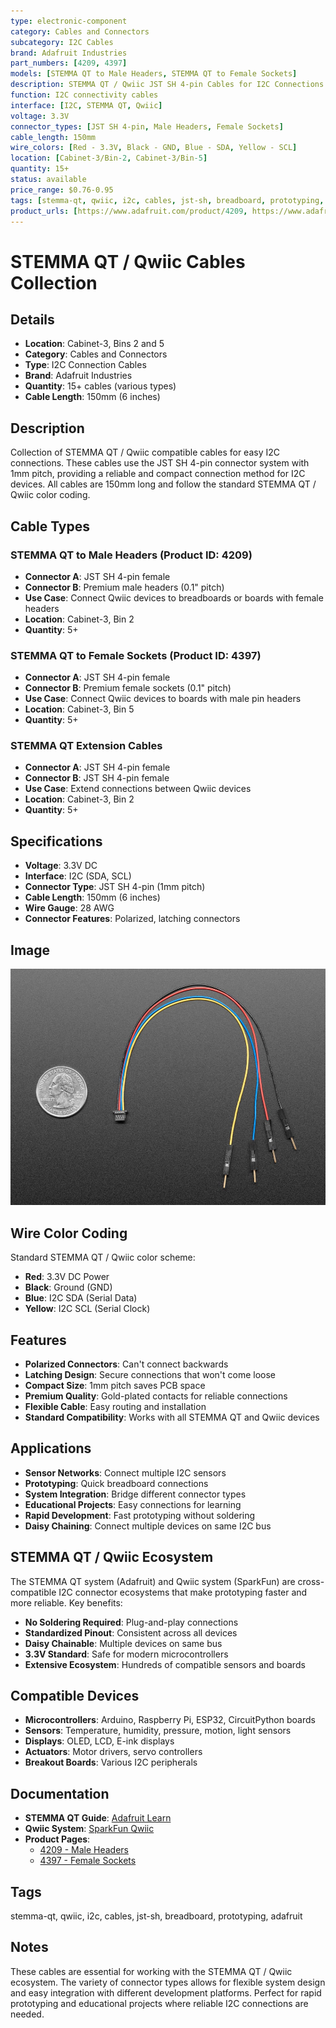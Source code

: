 ```yaml
---
type: electronic-component
category: Cables and Connectors
subcategory: I2C Cables
brand: Adafruit Industries
part_numbers: [4209, 4397]
models: [STEMMA QT to Male Headers, STEMMA QT to Female Sockets]
description: STEMMA QT / Qwiic JST SH 4-pin Cables for I2C Connections
function: I2C connectivity cables
interface: [I2C, STEMMA QT, Qwiic]
voltage: 3.3V
connector_types: [JST SH 4-pin, Male Headers, Female Sockets]
cable_length: 150mm
wire_colors: [Red - 3.3V, Black - GND, Blue - SDA, Yellow - SCL]
location: [Cabinet-3/Bin-2, Cabinet-3/Bin-5]
quantity: 15+
status: available
price_range: $0.76-0.95
tags: [stemma-qt, qwiic, i2c, cables, jst-sh, breadboard, prototyping, adafruit]
product_urls: [https://www.adafruit.com/product/4209, https://www.adafruit.com/product/4397]
---
```


# STEMMA QT / Qwiic Cables Collection

## Details

- **Location**: Cabinet-3, Bins 2 and 5
- **Category**: Cables and Connectors
- **Type**: I2C Connection Cables
- **Brand**: Adafruit Industries
- **Quantity**: 15+ cables (various types)
- **Cable Length**: 150mm (6 inches)

## Description

Collection of STEMMA QT / Qwiic compatible cables for easy I2C connections. These cables use the JST SH 4-pin connector system with 1mm pitch, providing a reliable and compact connection method for I2C devices. All cables are 150mm long and follow the standard STEMMA QT / Qwiic color coding.

## Cable Types

### STEMMA QT to Male Headers (Product ID: 4209)
- **Connector A**: JST SH 4-pin female
- **Connector B**: Premium male headers (0.1" pitch)
- **Use Case**: Connect Qwiic devices to breadboards or boards with female headers
- **Location**: Cabinet-3, Bin 2
- **Quantity**: 5+

### STEMMA QT to Female Sockets (Product ID: 4397)
- **Connector A**: JST SH 4-pin female
- **Connector B**: Premium female sockets (0.1" pitch)
- **Use Case**: Connect Qwiic devices to boards with male pin headers
- **Location**: Cabinet-3, Bin 5
- **Quantity**: 5+

### STEMMA QT Extension Cables
- **Connector A**: JST SH 4-pin female
- **Connector B**: JST SH 4-pin female
- **Use Case**: Extend connections between Qwiic devices
- **Location**: Cabinet-3, Bin 2
- **Quantity**: 5+

## Specifications

- **Voltage**: 3.3V DC
- **Interface**: I2C (SDA, SCL)
- **Connector Type**: JST SH 4-pin (1mm pitch)
- **Cable Length**: 150mm (6 inches)
- **Wire Gauge**: 28 AWG
- **Connector Features**: Polarized, latching connectors

## Image

![STEMMA QT / Qwiic Cables](../attachments/adafruit-stemma-qt-cables-4209-4397.jpg)

## Wire Color Coding

Standard STEMMA QT / Qwiic color scheme:
- **Red**: 3.3V DC Power
- **Black**: Ground (GND)
- **Blue**: I2C SDA (Serial Data)
- **Yellow**: I2C SCL (Serial Clock)

## Features

- **Polarized Connectors**: Can't connect backwards
- **Latching Design**: Secure connections that won't come loose
- **Compact Size**: 1mm pitch saves PCB space
- **Premium Quality**: Gold-plated contacts for reliable connections
- **Flexible Cable**: Easy routing and installation
- **Standard Compatibility**: Works with all STEMMA QT and Qwiic devices

## Applications

- **Sensor Networks**: Connect multiple I2C sensors
- **Prototyping**: Quick breadboard connections
- **System Integration**: Bridge different connector types
- **Educational Projects**: Easy connections for learning
- **Rapid Development**: Fast prototyping without soldering
- **Daisy Chaining**: Connect multiple devices on same I2C bus

## STEMMA QT / Qwiic Ecosystem

The STEMMA QT system (Adafruit) and Qwiic system (SparkFun) are cross-compatible I2C connector ecosystems that make prototyping faster and more reliable. Key benefits:

- **No Soldering Required**: Plug-and-play connections
- **Standardized Pinout**: Consistent across all devices
- **Daisy Chainable**: Multiple devices on same bus
- **3.3V Standard**: Safe for modern microcontrollers
- **Extensive Ecosystem**: Hundreds of compatible sensors and boards

## Compatible Devices

- **Microcontrollers**: Arduino, Raspberry Pi, ESP32, CircuitPython boards
- **Sensors**: Temperature, humidity, pressure, motion, light sensors
- **Displays**: OLED, LCD, E-ink displays
- **Actuators**: Motor drivers, servo controllers
- **Breakout Boards**: Various I2C peripherals

## Documentation

- **STEMMA QT Guide**: [Adafruit Learn](https://learn.adafruit.com/introducing-adafruit-stemma-qt)
- **Qwiic System**: [SparkFun Qwiic](https://www.sparkfun.com/qwiic)
- **Product Pages**: 
  - [4209 - Male Headers](https://www.adafruit.com/product/4209)
  - [4397 - Female Sockets](https://www.adafruit.com/product/4397)

## Tags

stemma-qt, qwiic, i2c, cables, jst-sh, breadboard, prototyping, adafruit

## Notes

These cables are essential for working with the STEMMA QT / Qwiic ecosystem. The variety of connector types allows for flexible system design and easy integration with different development platforms. Perfect for rapid prototyping and educational projects where reliable I2C connections are needed.
